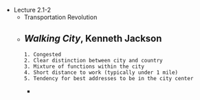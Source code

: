 - Lecture 2.1-2
	- Transportation Revolution
	- *Walking City*, Kenneth Jackson
		-
		  1. Congested
		  2. Clear distinction between city and country
		  3. Mixture of functions within the city
		  4. Short distance to work (typically under 1 mile)
		  5. Tendency for best addresses to be in the city center
		-